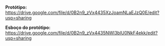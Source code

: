 **Protótipo:** https://drive.google.com/file/d/0B2n9_zVx4435XzJoamNLaEJzQ0E/edit?usp=sharing



**Esboço do protótipo:** https://drive.google.com/file/d/0B2n9_zVx4435NWI3blU0NkF4ekk/edit?usp=sharing